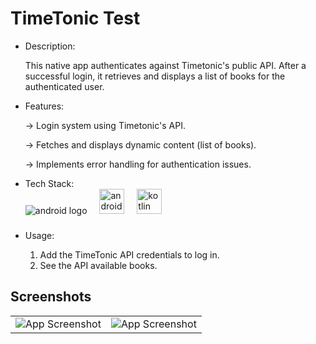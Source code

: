 # TimeTonic Test

<ul>
<li>Description:</li>

This native app authenticates against Timetonic's public API. After a successful login, it retrieves and displays a list of books for the authenticated user.


<li>Features:</li>

-> Login system using Timetonic's API.

-> Fetches and displays dynamic content (list of books).

-> Implements error handling for authentication issues.


<li>Tech Stack:</li>

<div align="left">
  <img src="https://cdn.simpleicons.org/android height="40" alt="android logo"  />
  <img width="12" />
  <img src="https://cdn.jsdelivr.net/gh/devicons/devicon/icons/androidstudio/androidstudio-original.svg" height="40" alt="androidstudio logo"  />
  <img width="12" />
  <img src="https://cdn.jsdelivr.net/gh/devicons/devicon/icons/kotlin/kotlin-original.svg" height="40" alt="kotlin logo"  />
  <img width="12" />
</div>

###

###


<li>Usage:</li>

1. Add the TimeTonic API credentials to log in.
2. See the API available books. 


</ul>


## Screenshots

|   |   |
|:--------------:|:---------------:|
| ![App Screenshot](https://assets.zyrosite.com/cdn-cgi/image/format=auto,fit=crop/mk3DXyWBRZCxzX6B/timetonicss1-A3Qpb08rGkFknJ9v.png) | ![App Screenshot](https://assets.zyrosite.com/cdn-cgi/image/format=auto,fit=crop/mk3DXyWBRZCxzX6B/timetonicss2-mk3DoZxGOgfq1reP.png) |
